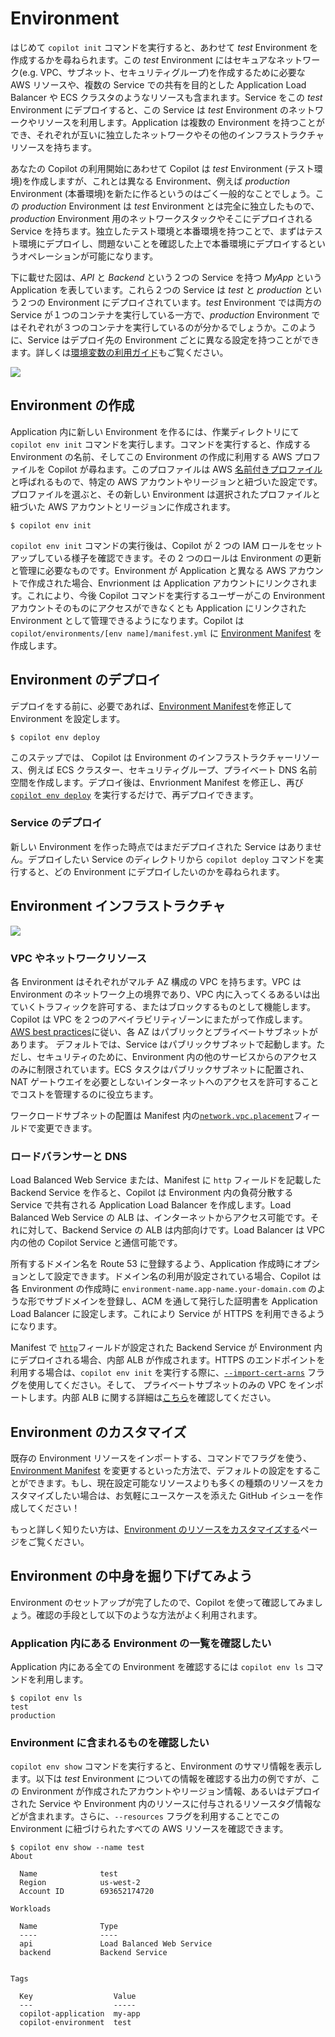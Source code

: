 # Environment

はじめて `copilot init` コマンドを実行すると、あわせて _test_ Environment を作成するかを尋ねられます。この _test_ Environment にはセキュアなネットワーク(e.g. VPC、サブネット、セキュリティグループ)を作成するために必要な AWS リソースや、複数の Service での共有を目的とした Application Load Balancer や ECS クラスタのようなリソースも含まれます。Service をこの _test_ Environment にデプロイすると、この Service は _test_ Environment のネットワークやリソースを利用します。Application は複数の Environment を持つことができ、それぞれが互いに独立したネットワークやその他のインフラストラクチャリソースを持ちます。

あなたの Copilot の利用開始にあわせて Copilot は _test_ Environment (テスト環境)を作成しますが、これとは異なる Environment、例えば _production_ Environment (本番環境)を新たに作るというのはごく一般的なことでしょう。この _production_ Environment は _test_ Environment とは完全に独立したもので、_production_ Environment 用のネットワークスタックやそこにデプロイされる Service を持ちます。独立したテスト環境と本番環境を持つことで、まずはテスト環境にデプロイし、問題ないことを確認した上で本番環境にデプロイするというオペレーションが可能になります。

下に載せた図は、_API_ と _Backend_ という２つの Service を持つ _MyApp_ という Application を表しています。これら２つの Service は _test_ と _production_ という２つの Environment にデプロイされています。_test_ Environment では両方の Service が１つのコンテナを実行している一方で、_production_ Environment ではそれぞれが３つのコンテナを実行しているのが分かるでしょうか。このように、Service はデプロイ先の Environment ごとに異なる設定を持つことができます。詳しくは[環境変数の利用ガイド](../developing/environment-variables.ja.md)もご覧ください。

![](https://user-images.githubusercontent.com/879348/85873795-7da9c480-b786-11ea-9990-9604a3cc5f01.png)

## Environment の作成

Application 内に新しい Environment を作るには、作業ディレクトリにて `copilot env init` コマンドを実行します。コマンドを実行すると、作成する Environment の名前、そしてこの Environment の作成に利用する AWS プロファイルを Copilot が尋ねます。このプロファイルは AWS [名前付きプロファイル](https://docs.aws.amazon.com/ja_jp/cli/latest/userguide/cli-configure-profiles.html)と呼ばれるもので、特定の AWS アカウントやリージョンと紐づいた設定です。プロファイルを選ぶと、その新しい Environment は選択されたプロファイルと紐づいた AWS アカウントとリージョンに作成されます。
```console
$ copilot env init
```

`copilot env init` コマンドの実行後は、Copilot が 2 つの IAM ロールをセットアップしている様子を確認できます。その 2 つのロールは Environment の更新と管理に必要なものです。Environment が Application と異なる AWS アカウントで作成された場合、Envrionment は Application アカウントにリンクされます。これにより、今後 Copilot コマンドを実行するユーザーがこの Environment アカウントそのものにアクセスができなくとも Application にリンクされた Environment として管理できるようになります。Copilot は  `copilot/environments/[env name]/manifest.yml` に [Environment Manifest](../manifest/environment.ja.md) を作成します。

## Environment のデプロイ

デプロイをする前に、必要であれば、[Environment Manifest](../manifest/environment.ja.md)を修正して Environment を設定します。
```console
$ copilot env deploy
```
このステップでは、 Copilot は Environment のインフラストラクチャーリソース、例えば ECS クラスター、セキュリティグループ、プライベート DNS 名前空間を作成します。デプロイ後は、Envrionment Manifest を修正し、再び [`copilot env deploy`](../commands/env-deploy.ja.md) を実行するだけで、再デプロイできます。

### Service のデプロイ

新しい Environment を作った時点ではまだデプロイされた Service はありません。デプロイしたい Service のディレクトリから `copilot deploy` コマンドを実行すると、どの Environment にデプロイしたいのかを尋ねられます。

## Environment インフラストラクチャ

![](https://user-images.githubusercontent.com/879348/85873802-800c1e80-b786-11ea-8b2c-779b01abbaf4.png)


### VPC やネットワークリソース

各 Environment はそれぞれがマルチ AZ 構成の VPC を持ちます。VPC は Environment のネットワーク上の境界であり、VPC 内に入ってくるあるいは出ていくトラフィックを許可する、またはブロックするものとして機能します。Copilot は VPC を２つのアベイラビリティゾーンにまたがって作成します。[AWS best practices](https://docs.aws.amazon.com/vpc/latest/userguide/vpc-security-best-practices.html)に従い、各 AZ はパブリックとプライベートサブネットがあります。 デフォルトでは、Service はパブリックサブネットで起動します。ただし、セキュリティのために、Environment 内の他のサービスからのアクセスのみに制限されています。ECS タスクはパブリックサブネットに配置され、NAT ゲートウエイを必要としないインターネットへのアクセスを許可することでコストを管理するのに役立ちます。

ワークロードサブネットの配置は Manifest 内の[`network.vpc.placement`](../manifest/lb-web-service.ja.md#network-vpc-placement)フィールドで変更できます。

### ロードバランサーと DNS

Load Balanced Web Service または、Manifest に `http` フィールドを記載した Backend Service を作ると、Copilot は Environment 内の負荷分散する Service で共有される Application Load Balancer を作成します。Load Balanced Web Service の ALB は、インターネットからアクセス可能です。それに対して、Backend Service の ALB は内部向けです。Load Balancer は VPC 内の他の Copilot Service と通信可能です。

所有するドメイン名を Route 53 に登録するよう、Application 作成時にオプションとして設定できます。ドメイン名の利用が設定されている場合、Copilot は各 Environment の作成時に `environment-name.app-name.your-domain.com` のような形でサブドメインを登録し、ACM を通して発行した証明書を Application Load Balancer に設定します。これにより Service が HTTPS を利用できるようになります。

Manifest で [`http`](../manifest/backend-service.ja.md#http)フィールドが設定された Backend Service が Environment 内にデプロイされる場合、内部 ALB が作成されます。HTTPS のエンドポイントを利用する場合は、`copilot env init` を実行する際に、[`--import-cert-arns`](../commands/env-init.ja.md#what-are-the-flags) フラグを使用してください。そして、 プライベートサブネットのみの VPC をインポートします。内部 ALB に関する詳細は[こちら](../developing/internal-albs.ja.md)を確認してください。

## Environment のカスタマイズ

既存の Environment リソースをインポートする、コマンドでフラグを使う、[Environment Manifest](../manifest/environment.ja.md) を変更するといった方法で、デフォルトの設定をすることができます。もし、現在設定可能なリソースよりも多くの種類のリソースをカスタマイズしたい場合は、お気軽にユースケースを添えた GitHub イシューを作成してください！

もっと詳しく知りたい方は、[Environment のリソースをカスタマイズする](../developing/custom-environment-resources.ja.md)ページをご覧ください。

## Environment の中身を掘り下げてみよう

Environment のセットアップが完了したので、Copilot を使って確認してみましょう。確認の手段として以下のような方法がよく利用されます。

### Application 内にある Environment の一覧を確認したい

Application 内にある全ての Environment を確認するには `copilot env ls` コマンドを利用します。

```console
$ copilot env ls
test
production
```

### Environment に含まれるものを確認したい

`copilot env show` コマンドを実行すると、Environment のサマリ情報を表示します。以下は _test_ Environment についての情報を確認する出力の例ですが、この Environment が作成されたアカウントやリージョン情報、あるいはデプロイされた Service や Environment 内のリソースに付与されるリソースタグ情報などが含まれます。さらに、`--resources` フラグを利用することでこの Environment に紐づけられたすべての AWS リソースを確認できます。

```console
$ copilot env show --name test
About

  Name              test
  Region            us-west-2
  Account ID        693652174720

Workloads

  Name              Type
  ----              ----
  api               Load Balanced Web Service
  backend           Backend Service


Tags

  Key                  Value
  ---                  -----
  copilot-application  my-app
  copilot-environment  test
```

